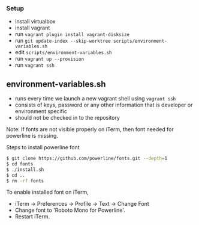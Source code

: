 ### Setup

- install virtualbox
- install vagrant
- run `vagrant plugin install vagrant-disksize`
- run `git update-index --skip-worktree scripts/environment-variables.sh`
- edit `scripts/environment-variables.sh`
- run `vagrant up --provision`
- run `vagrant ssh`


## environment-variables.sh
  - runs every time we launch a new vagrant shell using `vagrant ssh`
  - consists of keys, password or any other information that is developer or environment specific
  - should not be checked in to the repository


Note: If fonts are not visible properly on iTerm, then font needed for powerline is missing.

Steps to install powerline font
```bash
$ git clone https://github.com/powerline/fonts.git --depth=1
$ cd fonts
$ ./install.sh
$ cd ..
$ rm -rf fonts
```

To enable installed font on iTerm, 
- iTerm -> Preferences -> Profile -> Text -> Change Font
- Change font to 'Roboto Mono for Powerline'.
- Restart iTerm.
